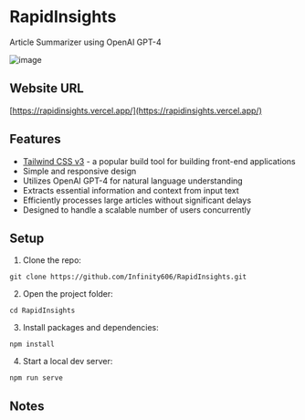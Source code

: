 # RapidInsights

Article Summarizer using OpenAI GPT-4

![image](https://github.com/Infinity606/RapidInsights/assets/57471042/fd48e694-f66e-43ab-bc9c-7dc2a84c0d9b)

## Website URL

[https://rapidinsights.vercel.app/](https://rapidinsights.vercel.app/)

## Features

-   [Tailwind CSS v3](https://tailwindcss.com) - a popular build tool for building front-end applications
-   Simple and responsive design
-   Utilizes OpenAI GPT-4 for natural language understanding
-   Extracts essential information and context from input text
-   Efficiently processes large articles without significant delays
-   Designed to handle a scalable number of users concurrently

## Setup

1. Clone the repo:

```
git clone https://github.com/Infinity606/RapidInsights.git
```

2. Open the project folder:

```
cd RapidInsights
```

3. Install packages and dependencies:

```
npm install
```

4. Start a local dev server:

```
npm run serve
```

## Notes
